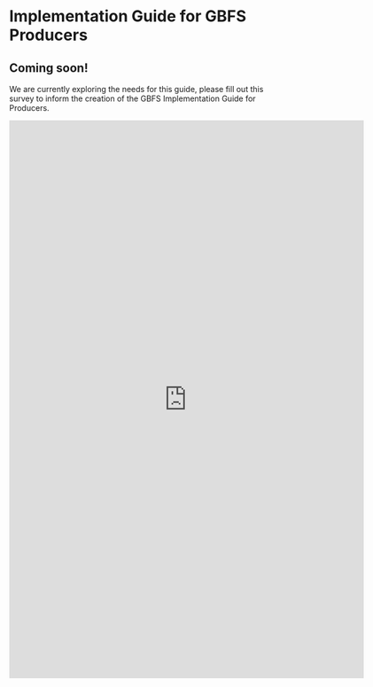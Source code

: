 # Implementation Guide for GBFS Producers


## Coming soon! 

We are currently exploring the needs for this guide, please fill out this survey to inform the creation of the GBFS Implementation Guide for Producers. 

<iframe src="https://docs.google.com/forms/d/e/1FAIpQLSfOeQKOQuq98RBF4nFOkexbceVeaWDa2IvstK0srQo4Hc0zGg/viewform?embedded=true" width="640" height="1007" frameborder="0" marginheight="0" marginwidth="0">Loading…</iframe>
